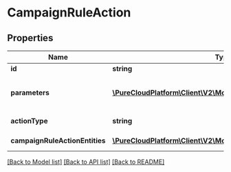 # CampaignRuleAction

## Properties
Name | Type | Description | Notes
------------ | ------------- | ------------- | -------------
**id** | **string** |  | [optional] 
**parameters** | [**\PureCloudPlatform\Client\V2\Model\CampaignRuleParameters**](CampaignRuleParameters.md) | The parameters for the CampaignRuleAction. Required for certain actionTypes. | [optional] 
**actionType** | **string** | The action to take on the campaignRuleActionEntities. | 
**campaignRuleActionEntities** | [**\PureCloudPlatform\Client\V2\Model\CampaignRuleActionEntities**](CampaignRuleActionEntities.md) | The list of entities that this action will apply to. | 

[[Back to Model list]](../README.md#documentation-for-models) [[Back to API list]](../README.md#documentation-for-api-endpoints) [[Back to README]](../README.md)


